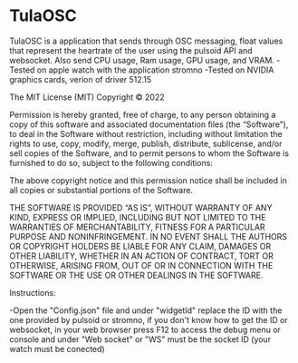 # TulaOSC

TulaOSC is a application that sends through OSC messaging, float values that represent the heartrate of the user using the pulsoid API and websocket.
Also send CPU usage, Ram usage, GPU usage, and VRAM.
-Tested on apple watch with the application stromno
-Tested on NVIDIA graphics cards, verion of driver 512.15



The MIT License (MIT)
Copyright © 2022 <copyright holders>

Permission is hereby granted, free of charge, to any person obtaining a copy of this software and associated documentation files (the “Software”), to deal in the Software without restriction, including without limitation the rights to use, copy, modify, merge, publish, distribute, sublicense, and/or sell copies of the Software, and to permit persons to whom the Software is furnished to do so, subject to the following conditions:

The above copyright notice and this permission notice shall be included in all copies or substantial portions of the Software.

THE SOFTWARE IS PROVIDED “AS IS”, WITHOUT WARRANTY OF ANY KIND, EXPRESS OR IMPLIED, INCLUDING BUT NOT LIMITED TO THE WARRANTIES OF MERCHANTABILITY, FITNESS FOR A PARTICULAR PURPOSE AND NONINFRINGEMENT. IN NO EVENT SHALL THE AUTHORS OR COPYRIGHT HOLDERS BE LIABLE FOR ANY CLAIM, DAMAGES OR OTHER LIABILITY, WHETHER IN AN ACTION OF CONTRACT, TORT OR OTHERWISE, ARISING FROM, OUT OF OR IN CONNECTION WITH THE SOFTWARE OR THE USE OR OTHER DEALINGS IN THE SOFTWARE.
  
Instructions:

-Open the "Config.json" file and under "widgetId" replace the ID with the one provided by pulsoid or stromno, if you don't know how to get the ID or websocket, in your web browser press F12 to access the debug menu or console and under "Web socket" or "WS" must be the socket ID (your watch must be conected)
